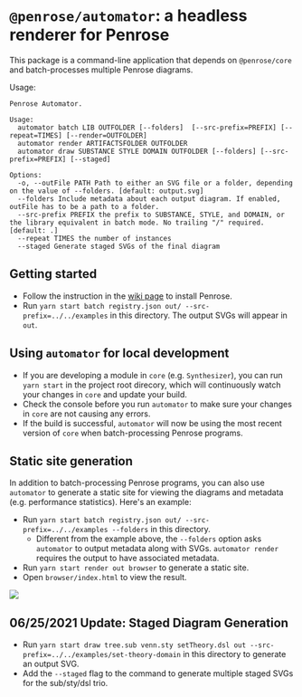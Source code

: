 # `@penrose/automator`: a headless renderer for Penrose

This package is a command-line application that depends on `@penrose/core` and batch-processes multiple Penrose diagrams.

Usage:

```
Penrose Automator.

Usage:
  automator batch LIB OUTFOLDER [--folders]  [--src-prefix=PREFIX] [--repeat=TIMES] [--render=OUTFOLDER]
  automator render ARTIFACTSFOLDER OUTFOLDER
  automator draw SUBSTANCE STYLE DOMAIN OUTFOLDER [--folders] [--src-prefix=PREFIX] [--staged]

Options:
  -o, --outFile PATH Path to either an SVG file or a folder, depending on the value of --folders. [default: output.svg]
  --folders Include metadata about each output diagram. If enabled, outFile has to be a path to a folder.
  --src-prefix PREFIX the prefix to SUBSTANCE, STYLE, and DOMAIN, or the library equivalent in batch mode. No trailing "/" required. [default: .]
  --repeat TIMES the number of instances
  --staged Generate staged SVGs of the final diagram
```

## Getting started

- Follow the instruction in the [wiki page](https://github.com/penrose/penrose/wiki/Building-and-running) to install Penrose.
- Run `yarn start batch registry.json out/ --src-prefix=../../examples` in this directory. The output SVGs will appear in `out`.

## Using `automator` for local development

- If you are developing a module in `core` (e.g. `Synthesizer`), you can run `yarn start` in the project root direcory, which will continuously watch your changes in `core` and update your build.
- Check the console before you run `automator` to make sure your changes in `core` are not causing any errors.
- If the build is successful, `automator` will now be using the most recent version of `core` when batch-processing Penrose programs.

## Static site generation

In addition to batch-processing Penrose programs, you can also use `automator` to generate a static site for viewing the diagrams and metadata (e.g. performance statistics). Here's an example:

- Run `yarn start batch registry.json out/ --src-prefix=../../examples --folders` in this directory.
  - Different from the example above, the `--folders` option asks `automator` to output metadata along with SVGs. `automator render` requires the output to have associated metadata.
- Run `yarn start render out browser` to generate a static site.
- Open `browser/index.html` to view the result.

![](docs/penrose-artifacts.png)

## 06/25/2021 Update: Staged Diagram Generation

- Run `yarn start draw tree.sub venn.sty setTheory.dsl out --src-prefix=../../examples/set-theory-domain` in this directory to generate an output SVG.
- Add the `--staged` flag to the command to generate multiple staged SVGs for the sub/sty/dsl trio.
